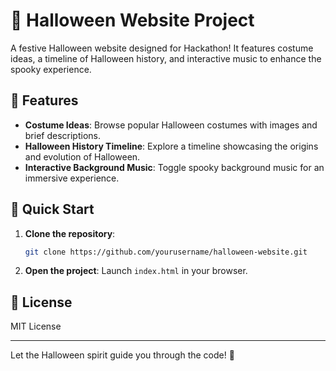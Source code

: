 # 🎃 Halloween Website Project

A festive Halloween website designed for Hackathon! It features costume ideas, a timeline of Halloween history, and interactive music to enhance the spooky experience.

## 🎨 Features

- **Costume Ideas**: Browse popular Halloween costumes with images and brief descriptions.
- **Halloween History Timeline**: Explore a timeline showcasing the origins and evolution of Halloween.
- **Interactive Background Music**: Toggle spooky background music for an immersive experience.

## 🚀 Quick Start

1. **Clone the repository**:
   ```bash
   git clone https://github.com/yourusername/halloween-website.git
   ```
2. **Open the project**: Launch `index.html` in your browser.


## 👻 License

MIT License

---

Let the Halloween spirit guide you through the code! 🎃
